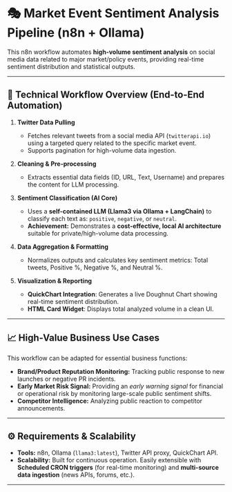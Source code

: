 # 🎭 Market Event Sentiment Analysis Pipeline (n8n + Ollama)

This n8n workflow automates **high-volume sentiment analysis** on social media data related to major market/policy events, providing real-time sentiment distribution and statistical outputs.

---

## 🚀 Technical Workflow Overview (End-to-End Automation)

1. **Twitter Data Pulling**
    - Fetches relevant tweets from a social media API (`twitterapi.io`) using a targeted query related to the specific market event.
    - Supports pagination for high-volume data ingestion.

2. **Cleaning & Pre-processing**
    - Extracts essential data fields (ID, URL, Text, Username) and prepares the content for LLM processing.

3. **Sentiment Classification (AI Core)**
    - Uses a **self-contained LLM (Llama3 via Ollama + LangChain)** to classify each text as: `positive`, `negative`, or `neutral`.
    - **Achievement:** Demonstrates a **cost-effective, local AI architecture** suitable for private/high-volume data processing.

4. **Data Aggregation & Formatting**
    - Normalizes outputs and calculates key sentiment metrics: Total tweets, Positive %, Negative %, and Neutral %.

5. **Visualization & Reporting**
    - **QuickChart Integration**: Generates a live Doughnut Chart showing real-time sentiment distribution.
    - **HTML Card Widget**: Displays total analyzed volume in a clean UI.

---

## 📈 High-Value Business Use Cases

This workflow can be adapted for essential business functions:
- **Brand/Product Reputation Monitoring:** Tracking public response to new launches or negative PR incidents.
- **Early Market Risk Signal:** Providing an *early warning signal* for financial or operational risk by monitoring large-scale public sentiment shifts.
- **Competitor Intelligence:** Analyzing public reaction to competitor announcements.

---

## ⚙️ Requirements & Scalability

- **Tools:** n8n, Ollama (`llama3:latest`), Twitter API proxy, QuickChart API.
- **Scalability:** Built for continuous operation. Easily extensible with **Scheduled CRON triggers** (for real-time monitoring) and **multi-source data ingestion** (news APIs, forums, etc.).

---
